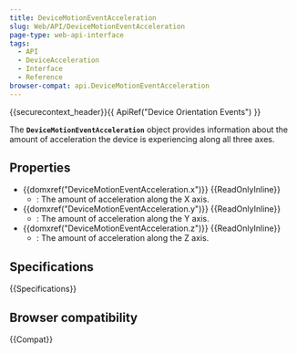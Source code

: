 ```yaml
---
title: DeviceMotionEventAcceleration
slug: Web/API/DeviceMotionEventAcceleration
page-type: web-api-interface
tags:
  - API
  - DeviceAcceleration
  - Interface
  - Reference
browser-compat: api.DeviceMotionEventAcceleration
---
```


{{securecontext_header}}{{ ApiRef("Device Orientation Events") }}

The **`DeviceMotionEventAcceleration`** object provides information about the amount of acceleration the device is experiencing along all three axes.

## Properties

- {{domxref("DeviceMotionEventAcceleration.x")}} {{ReadOnlyInline}}
  - : The amount of acceleration along the X axis.
- {{domxref("DeviceMotionEventAcceleration.y")}} {{ReadOnlyInline}}
  - : The amount of acceleration along the Y axis.
- {{domxref("DeviceMotionEventAcceleration.z")}} {{ReadOnlyInline}}
  - : The amount of acceleration along the Z axis.

## Specifications

{{Specifications}}

## Browser compatibility

{{Compat}}
